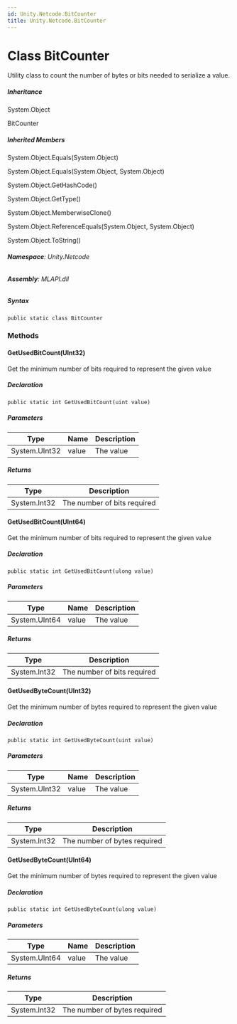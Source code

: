 ```yaml
---
id: Unity.Netcode.BitCounter
title: Unity.Netcode.BitCounter
---
```


# Class BitCounter


Utility class to count the number of bytes or bits needed to serialize a
value.







##### Inheritance


System.Object




BitCounter






##### Inherited Members



System.Object.Equals(System.Object)





System.Object.Equals(System.Object, System.Object)





System.Object.GetHashCode()





System.Object.GetType()





System.Object.MemberwiseClone()





System.Object.ReferenceEquals(System.Object, System.Object)





System.Object.ToString()





###### **Namespace**: Unity.Netcode

###### **Assembly**: MLAPI.dll

##### Syntax


``` lang-csharp
public static class BitCounter
```



### Methods

#### GetUsedBitCount(UInt32)


Get the minimum number of bits required to represent the given value






##### Declaration


``` lang-csharp
public static int GetUsedBitCount(uint value)
```



##### Parameters

| Type          | Name  | Description |
|---------------|-------|-------------|
| System.UInt32 | value | The value   |

##### Returns

| Type         | Description                 |
|--------------|-----------------------------|
| System.Int32 | The number of bits required |

#### GetUsedBitCount(UInt64)


Get the minimum number of bits required to represent the given value






##### Declaration


``` lang-csharp
public static int GetUsedBitCount(ulong value)
```



##### Parameters

| Type          | Name  | Description |
|---------------|-------|-------------|
| System.UInt64 | value | The value   |

##### Returns

| Type         | Description                 |
|--------------|-----------------------------|
| System.Int32 | The number of bits required |

#### GetUsedByteCount(UInt32)


Get the minimum number of bytes required to represent the given value






##### Declaration


``` lang-csharp
public static int GetUsedByteCount(uint value)
```



##### Parameters

| Type          | Name  | Description |
|---------------|-------|-------------|
| System.UInt32 | value | The value   |

##### Returns

| Type         | Description                  |
|--------------|------------------------------|
| System.Int32 | The number of bytes required |

#### GetUsedByteCount(UInt64)


Get the minimum number of bytes required to represent the given value






##### Declaration


``` lang-csharp
public static int GetUsedByteCount(ulong value)
```



##### Parameters

| Type          | Name  | Description |
|---------------|-------|-------------|
| System.UInt64 | value | The value   |

##### Returns

| Type         | Description                  |
|--------------|------------------------------|
| System.Int32 | The number of bytes required |



